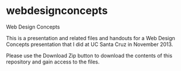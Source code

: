webdesignconcepts
=================

Web Design Concepts

This is a presentation and related files and handouts for a Web Design Concepts presentation that I did at UC Santa Cruz in November 2013.

Please use the Download Zip button to download the contents of this repository and gain access to the files.
